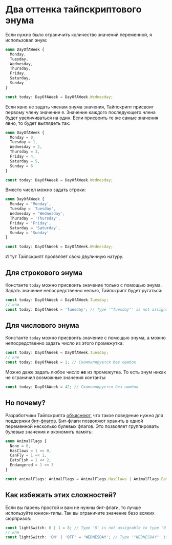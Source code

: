# Два оттенка тайпскриптового энума

Если нужно было ограничить количество значений переменной, я использовал энум:
```typescript
enum DayOfAWeek {
  Monday,
  Tuesday,
  Wednesday,
  Thursday,
  Friday,
  Saturday,
  Sunday
}

const today: DayOfAWeek = DayOfAWeek.Wednesday;
```

Если явно не задать членам энума значения, Тайпскрипт присвоит первому члену значение `0`. Значение каждого последующего члена будет увеличиваться на один. Если присвоить те же самые значения явно, то будет выглядеть так:
```typescript
enum DayOfAWeek {
  Monday = 0,
  Tuesday = 1,
  Wednesday = 2,
  Thursday = 3,
  Friday = 4,
  Saturday = 5,
  Sunday = 6
}

const today: DayOfAWeek = DayOfAWeek.Wednesday;
```

Вместо чисел можно задать строки:
```typescript
enum DayOfAWeek {
  Monday = 'Monday',
  Tuesday = 'Tuesday',
  Wednesday = 'Wednesday',
  Thursday = 'Thursday',
  Friday = 'Friday',
  Saturday = 'Saturday',
  Sunday = 'Sunday'
}

const today: DayOfAWeek = DayOfAWeek.Wednesday;
```

И тут Тайпскрипт проявляет свою двуличную натуру.

## Для строкового энума

Константе `today` можно присвоить значение только с помощью энума. Задать значение непосредственно нельзя, Тайпскрипт будет ругаться:
```typescript
const today: DayOfAWeek = DayOfAWeek.Tuesday;
// или
const today: DayOfAWeek = 'Tuesday'; // Type '"Tuesday"' is not assignable to type 'DayOfAWeek'.
```

## Для числового энума

Константе `today` можно присвоить значение с помощью энума, а можно непосредственно задать число из этого промежутка:
```typescript
const today: DayOfAWeek = DayOfAWeek.Tuesday;
// или
const today: DayOfAWeek = 1; // Скомпилируется без ошибок
```

Можно даже задать любое число **не** из промежутка. То есть энум никак не ограничил возможные значения контанты:
```typescript
const today: DayOfAWeek = 42; // Скомпилируется без ошибок
```

## Но почему?

Разработчики Тайпскрипта [объясняют](https://github.com/Microsoft/TypeScript/issues/17734), что такое поведение нужно для поддержки [бит-флагов](https://basarat.gitbooks.io/typescript/docs/enums.html#number-enums-as-flags). Бит-флаги позволяют хранить в одной переменной несколько булевых флагов. Это позволяет группировать булевые значения и экономить память:
```typescript
enum AnimalFlags {
  None = 0,
  HasClaws = 1 << 0,
  CanFly = 1 << 1,
  EatsFish = 1 << 2,
  Endangered = 1 << 3
}

const animalFlags: AnimalFlags = AnimalFlags.HasClaws | AnimalFlags.EatsFish; // у животного есть когти, и оно ест рыбу
```

## Как избежать этих сложностей?

Если вы парень простой и вам не нужны бит-флаги, то лучше используйте юнион-типы. Так вы ограничите значение безо всяких сюрпризов:
```typescript
const lightSwitch: 0 | 1 = 8; // Type '8' is not assignable to type '0 | 1'.
// или
const lightSwitch: 'ON' | 'OFF' = 'WEDNESDAY'; // Type '"WEDNESDAY"' is not assignable to type '"ON" | "OFF"'.
```
